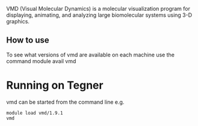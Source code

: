 VMD (Visual Molecular Dynamics) is a molecular visualization program for displaying, animating, and analyzing large biomolecular systems using 3-D graphics.


## How to use

To see what versions of vmd are available on each machine use the command
module avail vmd

# Running on Tegner
vmd can be started from the command line e.g.
```
module load vmd/1.9.1
vmd
```

